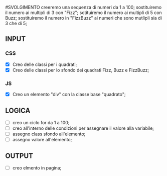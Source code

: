 #SVOLGIMENTO
creeremo una sequenza di numeri da 1 a 100;
sostituiremo il numero ai multipli di 3 con "Fizz";
sotituiremo il numero ai multipli di 5 con Buzz;
sostituiremo il numero in "FizzBuzz" ai numeri che sono mutlipli sia di 3 che di 5;

## INPUT
### CSS
- [x] Creo delle classi per i quadrati;
- [x] Creo delle classi per lo sfondo dei quadrati Fizz, Buzz e FizzBuzz;
### JS
- [X] Creo un elemento "div" con la classe base "quadrato";
## LOGICA
- [ ] creo un ciclo for da 1 a 100;
- [ ] creo all'interno delle condizioni per assegnare il valore alla variabile;
- [ ] assegno class sfondo all'elemento;
- [ ] assegno valore all'elemento;

## OUTPUT
- [ ] creo elmento in pagina;